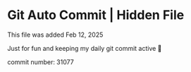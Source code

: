# Git Auto Commit | Hidden File

This file was added Feb 12, 2025

Just for fun and keeping my daily git commit active 🤪

commit number: 31077
